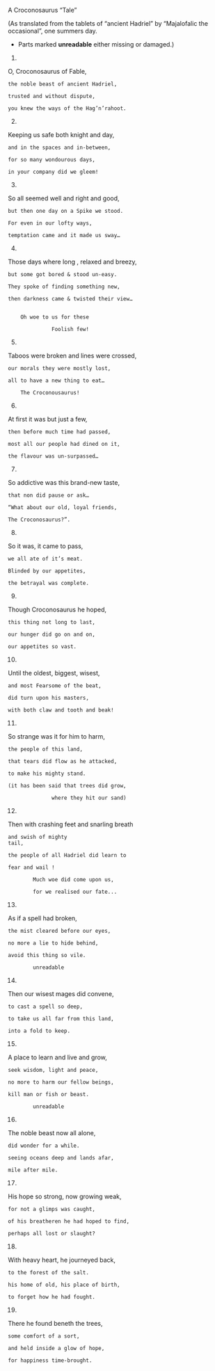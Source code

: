 
A Croconosaurus “Tale”

(As translated from the tablets of “ancient Hadriel” by “Majalofalic the occasional”, one summers day. 
* Parts marked __unreadable__ either missing or damaged.)

1) 

  O, Croconosaurus of Fable, 
  
 	the noble beast of ancient Hadriel,

 	trusted and without dispute,

 	you knew the ways of the Hag’n’rahoot.

2)

  Keeping us safe both knight and day,
  
 	and in the spaces and in-between,

 	for so many wondourous days,

 	in your company did we gleem!

3)

  So all seemed well and right and good,
  
 	but then one day on a Spike we stood.

 	For even in our lofty ways,

 	temptation came and it made us sway…

4)

  Those days where long , relaxed and breezy,
  
 	but some got bored & stood un-easy.

 	They spoke of finding something new,

 	then darkness came & twisted their view…
 	

        Oh woe to us for these

                  Foolish few!
        
5)

  Taboos were broken and lines were crossed,
  
 	our morals they were mostly lost,

 	all to have a new thing to eat…

        The Croconousaurus!
    
6)

  At first it was but just a few,
  
 	then before much time had passed,

 	most all our people had dined on it,

 	the flavour was un-surpassed…

7)
  So addictive was this brand-new taste,
  
 	that non did pause or ask…

 	“What about our old, loyal friends,

 	The Croconosaurus?”.

8)

  So it was, it came to pass,
  
 	we all ate of it’s meat.

 	Blinded by our appetites,

 	the betrayal was complete.

9)

  Though Croconosaurus he hoped,
  
 	this thing not long to last,

 	our hunger did go on and on,

 	our appetites so vast.

10) 

  Until the oldest, biggest, wisest,
  
 	and most Fearsome of the beat,

 	did turn upon his masters,

 	with both claw and tooth and beak!

11)

  So strange was it for him to harm,
  
 	the people of this land,

 	that tears did flow as he attacked,

 	to make his mighty stand.

    (it has been said that trees did grow,
    
                  where they hit our sand)
                    
12)

  Then with crashing feet and snarling breath
  
 	and swish of mighty
 	tail,

 	the people of all Hadriel did learn to

 	fear and wail !

            Much woe did come upon us,
    
            for we realised our fate...
      
13) 

  As if a spell had broken,
  
 	the mist cleared before our eyes,

 	no more a lie to hide behind,

 	avoid this thing so vile.

            unreadable
     
14)

  Then our wisest mages did convene,
  
 	to cast a spell so deep,

 	to take us all far from this land,

 	into a fold to keep.

15)

  A place to learn and live and grow,
  
 	seek wisdom, light and peace,

 	no more to harm our fellow beings,

 	kill man or fish or beast.

            unreadable
    
16)

  The noble beast now all alone,
  
 	did wonder for a while.

 	seeing oceans deep and lands afar,

 	mile after mile.

17) 

  His hope so strong, now growing weak,
  
 	for not a glimps was caught,

 	of his breatheren he had hoped to find,

 	perhaps all lost or slaught?

18)

  With heavy heart, he journeyed back,
  
 	to the forest of the salt.

 	his home of old, his place of birth,

 	to forget how he had fought.

19)

  There he found beneth the trees,
  
 	some comfort of a sort,

 	and held inside a glow of hope,

 	for happiness time-brought.
